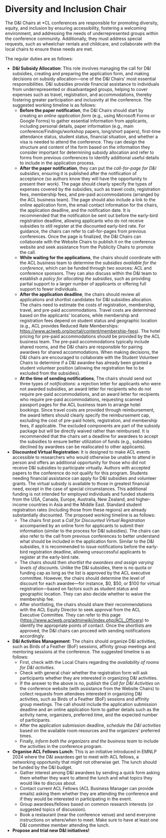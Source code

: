 # Diversity and Inclusion Chair

The D&I Chairs at *CL conferences are responsible for promoting diversity, equity, and inclusion by ensuring accessibility, fostering a welcoming environment, and addressing the needs of underrepresented groups within the conference community. Additionally, they must address special requests, such as wheelchair rentals and childcare, and collaborate with the local chairs to ensure these needs are met. 

The regular duties are as follows:

- **D&I Subsidy Allocation**: This role involves managing the call for D&I subsidies, creating and preparing the application form, and making decisions on subsidy allocation—one of the D&I Chairs' most essential responsibilities. D&I subsidies provide financial assistance to individuals from underrepresented or disadvantaged groups, helping to cover expenses such as travel, registration, and accommodations, thereby fostering greater participation and inclusivity at the conference. The suggested working timeline is as follows:
  - **Before the paper notification**, the D&I Chairs should start by creating an _online application form_ (e.g., using Microsoft Forms or Google Forms) to gather essential information from applicants, including personal details, paper information (e.g., main conference/Findings/workshop papers, long/short papers), first-time attendance status, student status, financial situation, and whether a visa is needed to attend the conference. They can design the structure and content of the form based on the information they consider important for determining subsidy allocation and refer to forms from previous conferences to identify additional useful details to include in the application process.
  - **After the paper notification**, they can put the _call-for-page for D&I subsidies_, ensuring it is published after the notification of acceptance (so authors know they will have the opportunity to present their work). The page should clearly specify the types of expenses covered by the subsidies, such as travel costs, registration fees, membership fees, and pre-paid accommodations (arranged by the ACL business team). The page should also include a link to the online application form, the email contact information for the chairs, the application deadline, and the notification date. It is recommended that the notification be sent out before the early-bird registration deadline, allowing applicants who do not receive subsidies to still register at the discounted early-bird rate. For guidance, the chairs can refer to call-for-pages from previous conferences. Once the page is finalized, the D&I Chairs can collaborate with the Website Chairs to publish it on the conference website and seek assistance from the Publicity Chairs to promote the call.
  - **While waiting for the applications**, the chairs should coordinate with the ACL business team to determine the _subsidies available for the conference_, which can be funded through two sources: ACL and conference sponsors. They can also discuss within the D&I team to establish _a policy for allocating the subsidies_, such as providing partial support to a larger number of applicants or offering full support to fewer individuals. 
  - **After the application deadline**, the chairs should review all applications and shortlist candidates for D&I subsidies allocation. The chairs need to estimate the costs of registration, membership, travel, and pre-paid accommodations. Travel costs are determined based on the applicants' locations, while membership and registration fees depend on student status and geographic location (e.g., ACL provides Reduced Rate Memberships: https://www.aclweb.org/portal/content/membership-fees). The hotel pricing for pre-paid accommodations should be provided by the ACL business team. The pre-paid accommodations typically include shared rooms, and the D&I chairs are responsible for pairing awardees for shared accommodations. When making decisions, the D&I chairs are encouraged to collaborate with the Student Volunteer Chairs to determine if a D&I awardee has already been granted a student volunteer position (allowing the registration fee to be excluded from the subsidies).
  - **At the time of sending notifications**, The chairs should send out three types of _notifications_: a rejection letter for applicants who were not awarded subsidies, an award letter for recipients who do not require pre-paid accommodations, and an award letter for recipients who require pre-paid accommodations, requesting scanned passport pages for the ACL business team to arrange hotel bookings. Since travel costs are provided through reimbursement, the award letters should clearly specify the reimbursement cap, excluding the cost of pre-paid hotels, registration, and membership fees, if applicable. The excluded components are part of the subsidy package but will be directly waived rather than reimbursed. It is recommended that the chairs set a deadline for awardees to accept the subsidies to ensure better utilization of funds (e.g., subsidies declined by awardees can be reallocated to other applicants).
- **Discounted Virtual Registration**: It is designed to make ACL events accessible to researchers who would otherwise be unable to attend in person and offers an additional opportunity for those who did not receive D&I subsidies to participate virtually. Authors with accepted papers to the conference do not qualify for this program. Students needing financial assistance can apply for D&I subsidies and volunteer grants. The virtual subsidy is available to those in greatest financial need, except in the case of special circumstances. This additional funding is not intended for employed individuals and funded students from the USA, Canada, Europe, Australia, New Zealand, and higher-income countries in Asia and the Middle East. Standard student registration rates (including those from these regions) are already substantially discounted. The proposed working timeline is as follows:
  - The chairs first post a _Call for Discounted Virtual Registration_ accompanied by an online form for applicants to submit their information (similar to the process for D&I subsidies). The chairs can also refer to the call from previous conferences to better understand what should be included in the application form. Similar to the D&I subsidies, it is recommended to issue notifications before the early-bird registration deadline, allowing unsuccessful applicants to register at the early-bird rate.
  - The chairs should then _shortlist the awardees and assign varying levels of discounts_. Unlike the D&I subsidies, there is no quota or funding cap as long as the list is approved by the  ACL executive committee. However, the chairs should determine the level of discount for each awardee—for instance, $0, $50, or $100 for virtual registration—based on factors such as student status and geographic location. They can also decide whether to waive the membership fee.
  - After shortlisting, the chairs should share their recommendations with the ACL Equity Director to seek approval from the ACL Executive Committee. They can refer to this page (https://www.aclweb.org/adminwiki/index.php/ACL_Officers) to identify the appropriate points of contact. Once the shortlists are approved, the D&I chairs can proceed with sending notifications accordingly.
- **D&I Activities Management**: The chairs should organize D&I activities, such as Birds of a Feather (BoF) sessions, affinity group meetings and mentoring sessions at the conference. The suggested timeline is as follows:
  - First, check with the Local Chairs regarding the _availability of rooms for D&I activities_.
  - Check with general chair whether the registration form will ask participants whether they are interested in organizing D&I activities.
  - If the answer to the above is no, publish the _Call for D&I Activities_ on the conference website (with assistance from the Website Chairs) to collect requests from attendees interested in organizing D&I activities, such as Birds of a Feather (BoF) sessions and affinity group meetings. The call should include the application submission deadline and an online application form to gather details such as the activity name, organizers, preferred time, and the expected number of participants.
  - After the application submission deadline, _schedule the D&I activities_ based on the available room resources and the organizers' preferred times.
  - Finally, _inform both the organizers and the business team_ to include the activities in the conference program.
- **Organise ACL Fellows Lunch**: This is an initiative introduced in EMNLP 2024 where the D&I awardees get to meet with ACL fellows, a networking opportunity that might not otherwise get. The lunch should be funded by the D&I budget.
  - Gather interest among D&I awardees by sending a quick form asking them whether they want to attend the lunch and what topics they would like to discuss about.
  - Contact current ACL Fellows (ACL Business Manager can provide emails) asking them whether they are attending the conference and if they would be interested in participating in the event.
  - Group awardees/fellows based on common research interests (or suggested topics of discussion).
  - Book a restaurant (near the conference venue) and send everyone instructions on where/when to meet. Make sure to have at least one D&I committee member attending the lunch.
- **Propose and trial new D&I initiatives!**


